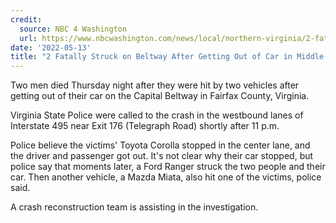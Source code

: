 ```yaml
---
credit:
  source: NBC 4 Washington
  url: https://www.nbcwashington.com/news/local/northern-virginia/2-fatally-struck-on-beltway-after-getting-out-of-car-in-middle-lane/3050522/
date: '2022-05-13'
title: "2 Fatally Struck on Beltway After Getting Out of Car in Middle Lane"
---
```

Two men died Thursday night after they were hit by two vehicles after getting out of their car on the Capital Beltway in Fairfax County, Virginia.

Virginia State Police were called to the crash in the westbound lanes of Interstate 495 near Exit 176 (Telegraph Road) shortly after 11 p.m. 

Police believe the victims' Toyota Corolla stopped in the center lane, and the driver and passenger got out. It's not clear why their car stopped, but police say that moments later, a Ford Ranger struck the two people and their car. Then another vehicle, a Mazda Miata, also hit one of the victims, police said.

A crash reconstruction team is assisting in the investigation.
